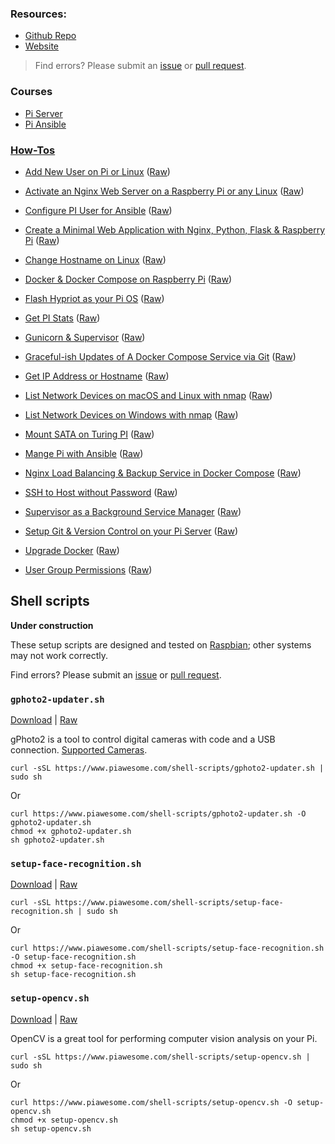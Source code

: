 ### Resources:
- [Github Repo](https://github.com/codingforentrepreneurs/Pi-Awesome)
- [Website](https://www.piawesome.com)
> Find errors? Please submit an [issue](https://github.com/codingforentrepreneurs/Pi-Awesome/issues/new) or [pull request](https://github.com/codingforentrepreneurs/Pi-Awesome/pulls).

### Courses
- [Pi Server](https://cfe.sh/projects/pi-server)
- [Pi Ansible](https://cfe.sh/projects/pi-ansible)




### [How-Tos](/how-tos)
- [Add New User on Pi or Linux](/how-tos/Add%20New%20User%20on%20Pi%20or%20Linux) ([Raw](/how-tos/Add%20New%20User%20on%20Pi%20or%20Linux.md))

- [Activate an Nginx  Web Server on a Raspberry Pi or any Linux](/how-tos/Activate%20an%20Nginx%20%20Web%20Server%20on%20a%20Raspberry%20Pi%20or%20any%20Linux) ([Raw](/how-tos/Activate%20an%20Nginx%20%20Web%20Server%20on%20a%20Raspberry%20Pi%20or%20any%20Linux.md))

- [Configure PI User for Ansible](/how-tos/Configure%20PI%20User%20for%20Ansible) ([Raw](/how-tos/Configure%20PI%20User%20for%20Ansible.md))

- [Create a Minimal Web Application with Nginx, Python, Flask & Raspberry Pi](/how-tos/Create%20a%20Minimal%20Web%20Application%20with%20Nginx%2C%20Python%2C%20Flask%20%26%20Raspberry%20Pi) ([Raw](/how-tos/Create%20a%20Minimal%20Web%20Application%20with%20Nginx%2C%20Python%2C%20Flask%20%26%20Raspberry%20Pi.md))

- [Change Hostname on Linux](/how-tos/Change%20Hostname%20on%20Linux) ([Raw](/how-tos/Change%20Hostname%20on%20Linux.md))

- [Docker & Docker Compose on Raspberry Pi](/how-tos/Docker%20%26%20Docker%20Compose%20on%20Raspberry%20Pi) ([Raw](/how-tos/Docker%20%26%20Docker%20Compose%20on%20Raspberry%20Pi.md))

- [Flash Hypriot as your Pi OS](/how-tos/Flash%20Hypriot%20as%20your%20Pi%20OS) ([Raw](/how-tos/Flash%20Hypriot%20as%20your%20Pi%20OS.md))

- [Get PI Stats](/how-tos/Get%20PI%20Stats) ([Raw](/how-tos/Get%20PI%20Stats.md))

- [Gunicorn & Supervisor](/how-tos/Gunicorn%20%26%20Supervisor) ([Raw](/how-tos/Gunicorn%20%26%20Supervisor.md))

- [Graceful-ish Updates of A Docker Compose Service via Git](/how-tos/Graceful-ish%20Updates%20of%20A%20Docker%20Compose%20Service%20via%20Git) ([Raw](/how-tos/Graceful-ish%20Updates%20of%20A%20Docker%20Compose%20Service%20via%20Git.md))

- [Get IP Address or Hostname](/how-tos/Get%20IP%20Address%20or%20Hostname) ([Raw](/how-tos/Get%20IP%20Address%20or%20Hostname.md))

- [List Network Devices on macOS and Linux with nmap](/how-tos/List%20Network%20Devices%20on%20macOS%20and%20Linux%20with%20nmap) ([Raw](/how-tos/List%20Network%20Devices%20on%20macOS%20and%20Linux%20with%20nmap.md))

- [List Network Devices on Windows with nmap](/how-tos/List%20Network%20Devices%20on%20Windows%20with%20nmap) ([Raw](/how-tos/List%20Network%20Devices%20on%20Windows%20with%20nmap.md))

- [Mount SATA on Turing PI](/how-tos/Mount%20SATA%20on%20Turing%20PI) ([Raw](/how-tos/Mount%20SATA%20on%20Turing%20PI.md))

- [Mange Pi with Ansible](/how-tos/Mange%20Pi%20with%20Ansible) ([Raw](/how-tos/Mange%20Pi%20with%20Ansible.md))

- [Nginx Load Balancing & Backup Service in Docker Compose](/how-tos/Nginx%20Load%20Balancing%20%26%20Backup%20Service%20in%20Docker%20Compose) ([Raw](/how-tos/Nginx%20Load%20Balancing%20%26%20Backup%20Service%20in%20Docker%20Compose.md))

- [SSH to Host without Password](/how-tos/SSH%20to%20Host%20without%20Password) ([Raw](/how-tos/SSH%20to%20Host%20without%20Password.md))

- [Supervisor as a Background Service Manager](/how-tos/Supervisor%20as%20a%20Background%20Service%20Manager) ([Raw](/how-tos/Supervisor%20as%20a%20Background%20Service%20Manager.md))

- [Setup Git & Version Control on your Pi Server](/how-tos/Setup%20Git%20%26%20Version%20Control%20on%20your%20Pi%20Server) ([Raw](/how-tos/Setup%20Git%20%26%20Version%20Control%20on%20your%20Pi%20Server.md))

- [Upgrade Docker](/how-tos/Upgrade%20Docker) ([Raw](/how-tos/Upgrade%20Docker.md))

- [User Group Permissions](/how-tos/User%20Group%20Permissions) ([Raw](/how-tos/User%20Group%20Permissions.md))




## Shell scripts

**Under construction**

These setup scripts are designed and tested on [Raspbian](http://www.raspbian.org); other systems may not work correctly. 

Find errors? Please submit an [issue](https://github.com/codingforentrepreneurs/Pi-Awesome/issues/new) or [pull request](https://github.com/codingforentrepreneurs/Pi-Awesome/pulls).

### `gphoto2-updater.sh`
[Download](shell-scripts/gphoto2-updater.sh) | [Raw](https://github.com/codingforentrepreneurs/Pi-Awesome/blob/main/shell-scripts/gphoto2-updater.sh)

gPhoto2 is a tool to control digital cameras with code and a USB connection. [Supported Cameras](http://www.gphoto.org/doc/remote/).



```
curl -sSL https://www.piawesome.com/shell-scripts/gphoto2-updater.sh | sudo sh 
```
Or
```
curl https://www.piawesome.com/shell-scripts/gphoto2-updater.sh -O gphoto2-updater.sh
chmod +x gphoto2-updater.sh
sh gphoto2-updater.sh
```

### `setup-face-recognition.sh`
[Download](shell-scripts/setup-face-recognition.sh) | [Raw](https://github.com/codingforentrepreneurs/Pi-Awesome/blob/main/shell-scripts/setup-face-recognition.sh)


```
curl -sSL https://www.piawesome.com/shell-scripts/setup-face-recognition.sh | sudo sh 
```
Or
```
curl https://www.piawesome.com/shell-scripts/setup-face-recognition.sh -O setup-face-recognition.sh
chmod +x setup-face-recognition.sh
sh setup-face-recognition.sh
```

### `setup-opencv.sh`
[Download](shell-scripts/setup-opencv.sh) | [Raw](https://github.com/codingforentrepreneurs/Pi-Awesome/blob/main/shell-scripts/setup-opencv.sh)

OpenCV is a great tool for performing computer vision analysis on your Pi.



```
curl -sSL https://www.piawesome.com/shell-scripts/setup-opencv.sh | sudo sh 
```
Or
```
curl https://www.piawesome.com/shell-scripts/setup-opencv.sh -O setup-opencv.sh
chmod +x setup-opencv.sh
sh setup-opencv.sh
```

